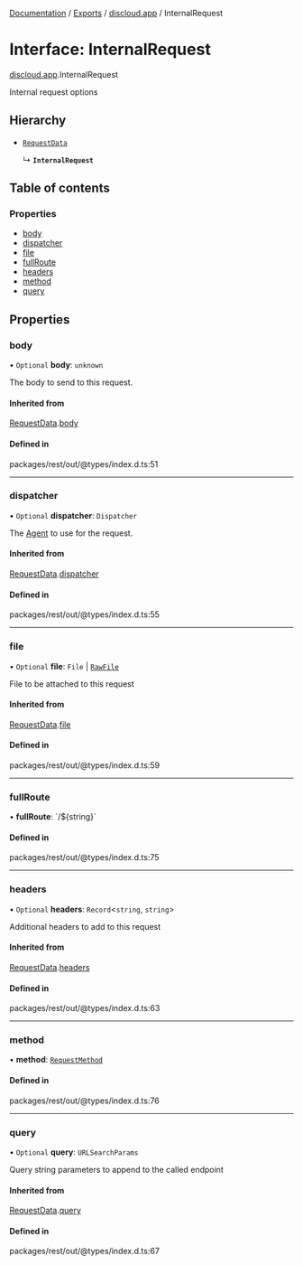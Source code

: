 [Documentation](../README.md) / [Exports](../modules.md) / [discloud.app](../modules/discloud_app.md) / InternalRequest

# Interface: InternalRequest

[discloud.app](../modules/discloud_app.md).InternalRequest

Internal request options

## Hierarchy

- [`RequestData`](discloud_app.RequestData.md)

  ↳ **`InternalRequest`**

## Table of contents

### Properties

- [body](discloud_app.InternalRequest.md#body)
- [dispatcher](discloud_app.InternalRequest.md#dispatcher)
- [file](discloud_app.InternalRequest.md#file)
- [fullRoute](discloud_app.InternalRequest.md#fullroute)
- [headers](discloud_app.InternalRequest.md#headers)
- [method](discloud_app.InternalRequest.md#method)
- [query](discloud_app.InternalRequest.md#query)

## Properties

### body

• `Optional` **body**: `unknown`

The body to send to this request.

#### Inherited from

[RequestData](discloud_app.RequestData.md).[body](discloud_app.RequestData.md#body)

#### Defined in

packages/rest/out/@types/index.d.ts:51

___

### dispatcher

• `Optional` **dispatcher**: `Dispatcher`

The [Agent](https://undici.nodejs.org/#/docs/api/Agent) to use for the request.

#### Inherited from

[RequestData](discloud_app.RequestData.md).[dispatcher](discloud_app.RequestData.md#dispatcher)

#### Defined in

packages/rest/out/@types/index.d.ts:55

___

### file

• `Optional` **file**: `File` \| [`RawFile`](discloud_app.RawFile.md)

File to be attached to this request

#### Inherited from

[RequestData](discloud_app.RequestData.md).[file](discloud_app.RequestData.md#file)

#### Defined in

packages/rest/out/@types/index.d.ts:59

___

### fullRoute

• **fullRoute**: \`/${string}\`

#### Defined in

packages/rest/out/@types/index.d.ts:75

___

### headers

• `Optional` **headers**: `Record`<`string`, `string`\>

Additional headers to add to this request

#### Inherited from

[RequestData](discloud_app.RequestData.md).[headers](discloud_app.RequestData.md#headers)

#### Defined in

packages/rest/out/@types/index.d.ts:63

___

### method

• **method**: [`RequestMethod`](../enums/discloud_app.RequestMethod.md)

#### Defined in

packages/rest/out/@types/index.d.ts:76

___

### query

• `Optional` **query**: `URLSearchParams`

Query string parameters to append to the called endpoint

#### Inherited from

[RequestData](discloud_app.RequestData.md).[query](discloud_app.RequestData.md#query)

#### Defined in

packages/rest/out/@types/index.d.ts:67
